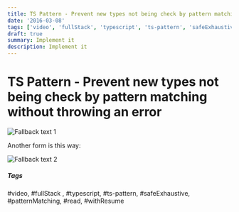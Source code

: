 ```yaml
---
title: TS Pattern - Prevent new types not being check by pattern matching without throwing an error
date: '2016-03-08'
tags: ['video', 'fullStack', 'typescript', 'ts-pattern', 'safeExhaustive', 'patternMatching', 'read', 'withResume']
draft: true
summary: Implement it
description: Implement it
---
```

# TS Pattern - Prevent new types not being check by pattern matching without throwing an error




![Fallback text 1](/static/assets/pasted-image-20221014202840.png)


Another form is this way:

![Fallback text 2](/static/assets/pasted-image-20221016185856.png)


##### Tags
#video, #fullStack , #typescript, #ts-pattern, #safeExhaustive, #patternMatching, #read, #withResume 
